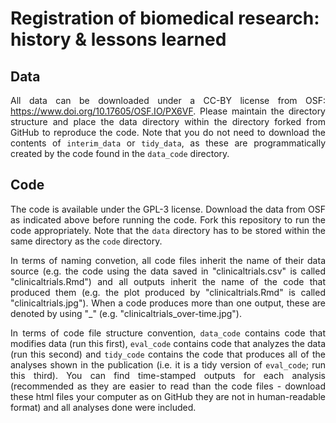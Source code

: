 # Registration of biomedical research: history & lessons learned

<div align="justify">

## Data

All data can be downloaded under a CC-BY license from OSF: https://www.doi.org/10.17605/OSF.IO/PX6VF. Please maintain the directory structure and place the data directory within the directory forked from GitHub to reproduce the code. Note that you do not need to download the contents of `interim_data` or `tidy_data`, as these are programmatically created by the code found in the `data_code` directory.


## Code

The code is available under the GPL-3 license. Download the data from OSF as indicated above before running the code. Fork this repository to run the code appropriately. Note that the `data` directory has to be stored within the same directory as the `code` directory.

In terms of naming convetion, all code files inherit the name of their data source (e.g. the code using the data saved in "clinicaltrials.csv" is called "clinicaltrials.Rmd") and all outputs inherit the name of the code that produced them (e.g. the plot produced by "clinicaltrials.Rmd" is called "clinicaltrials.jpg"). When a code produces more than one output, these are denoted by using "\_" (e.g. "clinicaltrials_over-time.jpg"). 

In terms of code file structure convention, `data_code` contains code that modifies data (run this first), `eval_code` contains code that analyzes the data (run this second) and `tidy_code` contains the code that produces all of the analyses shown in the publication (i.e. it is a tidy version of `eval_code`; run this third). You can find time-stamped outputs for each analysis (recommended as they are easier to read than the code files - download these html files your computer as on GitHub they are not in human-readable format) and all analyses done were included.

</div>
